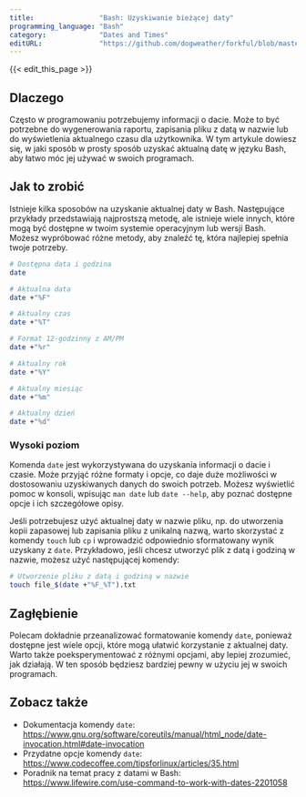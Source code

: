```yaml
---
title:                "Bash: Uzyskiwanie bieżącej daty"
programming_language: "Bash"
category:             "Dates and Times"
editURL:              "https://github.com/dogweather/forkful/blob/master/content/pl/bash/getting-the-current-date.md"
---
```


{{< edit_this_page >}}

## Dlaczego

Często w programowaniu potrzebujemy informacji o dacie. Może to być potrzebne do wygenerowania raportu, zapisania pliku z datą w nazwie lub do wyświetlenia aktualnego czasu dla użytkownika. W tym artykule dowiesz się, w jaki sposób w prosty sposób uzyskać aktualną datę w języku Bash, aby łatwo móc jej używać w swoich programach.

## Jak to zrobić

Istnieje kilka sposobów na uzyskanie aktualnej daty w Bash. Następujące przykłady przedstawiają najprostszą metodę, ale istnieje wiele innych, które mogą być dostępne w twoim systemie operacyjnym lub wersji Bash. Możesz wypróbować różne metody, aby znaleźć tę, która najlepiej spełnia twoje potrzeby.

```Bash
# Dostępna data i godzina
date

# Aktualna data
date +"%F"

# Aktualny czas
date +"%T"

# Format 12-godzinny z AM/PM
date +"%r"

# Aktualny rok
date +"%Y"

# Aktualny miesiąc
date +"%m"

# Aktualny dzień
date +"%d"
```

### Wysoki poziom

Komenda `date` jest wykorzystywana do uzyskania informacji o dacie i czasie. Może przyjąć różne formaty i opcje, co daje duże możliwości w dostosowaniu uzyskiwanych danych do swoich potrzeb. Możesz wyświetlić pomoc w konsoli, wpisując `man date` lub `date --help`, aby poznać dostępne opcje i ich szczegółowe opisy.

Jeśli potrzebujesz użyć aktualnej daty w nazwie pliku, np. do utworzenia kopii zapasowej lub zapisania pliku z unikalną nazwą, warto skorzystać z komendy `touch` lub `cp` i wprowadzić odpowiednio sformatowany wynik uzyskany z `date`. Przykładowo, jeśli chcesz utworzyć plik z datą i godziną w nazwie, możesz użyć następującej komendy:

```Bash
# Utworzenie pliku z datą i godziną w nazwie
touch file_$(date +"%F_%T").txt
```

## Zagłębienie

Polecam dokładnie przeanalizować formatowanie komendy `date`, ponieważ dostępne jest wiele opcji, które mogą ułatwić korzystanie z aktualnej daty. Warto także poeksperymentować z różnymi opcjami, aby lepiej zrozumieć, jak działają. W ten sposób będziesz bardziej pewny w użyciu jej w swoich programach.

## Zobacz także

- Dokumentacja komendy `date`: https://www.gnu.org/software/coreutils/manual/html_node/date-invocation.html#date-invocation
- Przydatne opcje komendy `date`: https://www.codecoffee.com/tipsforlinux/articles/35.html
- Poradnik na temat pracy z datami w Bash: https://www.lifewire.com/use-command-to-work-with-dates-2201058